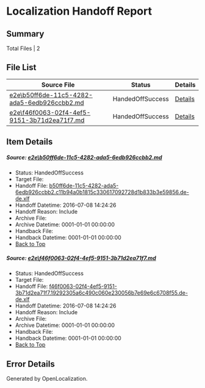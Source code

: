 # <a name='report-top'></a> Localization Handoff Report

## Summary
 Total Files | 2

## File List
 Source File | Status | Details 
 ----------- | ------ | ------- 
 [e2e\b50ff6de-11c5-4282-ada5-6edb926ccbb2.md](https://github.com/OpenLocalizationTestOrg/oltest/blob/4fef12918332ba6bcb9f534de8168910fe97cd90/e2e/b50ff6de-11c5-4282-ada5-6edb926ccbb2.md) | HandedOffSuccess | [Details](#0335c50f26dfa1e284f4295b0e89e5a728c410f51)
 [e2e\f46f0063-02f4-4ef5-9151-3b71d2ea71f7.md](https://github.com/OpenLocalizationTestOrg/oltest/blob/4fef12918332ba6bcb9f534de8168910fe97cd90/e2e/f46f0063-02f4-4ef5-9151-3b71d2ea71f7.md) | HandedOffSuccess | [Details](#b745d4a1fe4d62c8629f338da6a7c4f9cab4c71e2)

## Item Details
##### <a name='0335c50f26dfa1e284f4295b0e89e5a728c410f51'></a> Source: [e2e\b50ff6de-11c5-4282-ada5-6edb926ccbb2.md](https://github.com/OpenLocalizationTestOrg/oltest/blob/4fef12918332ba6bcb9f534de8168910fe97cd90/e2e/b50ff6de-11c5-4282-ada5-6edb926ccbb2.md)
* Status: HandedOffSuccess
* Target File: 
* Handoff File: [b50ff6de-11c5-4282-ada5-6edb926ccbb2.c11b94a0b1815c330617092728d1b833b3e59856.de-de.xlf](https://github.com/OpenLocalizationTestOrg/olhandoff-e2e/blob/fe4c22af9da95c532cbe395eae822e5d8ca7f791/ol-handoff/OpenLocalizationTestOrg/oltest-dede-fly/ci/ht/b50ff6de-11c5-4282-ada5-6edb926ccbb2.c11b94a0b1815c330617092728d1b833b3e59856.de-de.xlf)
* Handoff Datetime: 2016-07-08 14:24:26
* Handoff Reason: Include
* Archive File: 
* Archive Datetime: 0001-01-01 00:00:00
* Handback File: 
* Handback Datetime: 0001-01-01 00:00:00
* [Back to Top](#report-top)

##### <a name='b745d4a1fe4d62c8629f338da6a7c4f9cab4c71e2'></a> Source: [e2e\f46f0063-02f4-4ef5-9151-3b71d2ea71f7.md](https://github.com/OpenLocalizationTestOrg/oltest/blob/4fef12918332ba6bcb9f534de8168910fe97cd90/e2e/f46f0063-02f4-4ef5-9151-3b71d2ea71f7.md)
* Status: HandedOffSuccess
* Target File: 
* Handoff File: [f46f0063-02f4-4ef5-9151-3b71d2ea71f7.19292305a6c490c060e230056b7e69e6c6708f55.de-de.xlf](https://github.com/OpenLocalizationTestOrg/olhandoff-e2e/blob/fe4c22af9da95c532cbe395eae822e5d8ca7f791/ol-handoff/OpenLocalizationTestOrg/oltest-dede-fly/ci/ht/f46f0063-02f4-4ef5-9151-3b71d2ea71f7.19292305a6c490c060e230056b7e69e6c6708f55.de-de.xlf)
* Handoff Datetime: 2016-07-08 14:24:26
* Handoff Reason: Include
* Archive File: 
* Archive Datetime: 0001-01-01 00:00:00
* Handback File: 
* Handback Datetime: 0001-01-01 00:00:00
* [Back to Top](#report-top)


## Error Details

Generated by OpenLocalization.
